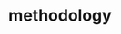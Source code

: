 ---
title: methodology
description: this is the how we do things around here
image:

# Badge style
style:
    background: "#2a9d8f"
    color: "#fff"
---